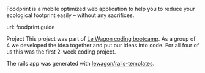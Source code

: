 Foodprint is a mobile optimized web application to help you to reduce your ecological footprint easily – without any sacrifices.

url: foodprint.guide

Project
This project was part of [Le Wagon coding bootcamp](https://www.lewagon.com). As a group of 4 we developed the idea together and put our ideas into code. For all four of us this was the first 2-week coding project.

The rails app was generated with [lewagon/rails-templates](https://github.com/lewagon/rails-templates).
